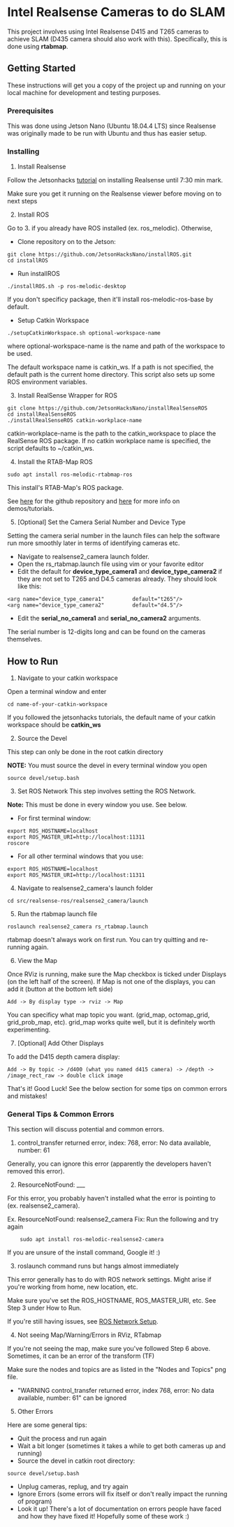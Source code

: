 # Intel Realsense Cameras to do SLAM

This project involves using Intel Realsense D415 and T265 cameras to achieve SLAM (D435 camera should also work with this). Specifically, this is done using **rtabmap**.

## Getting Started

These instructions will get you a copy of the project up and running on your local machine for development and testing purposes. 

### Prerequisites

This was done using Jetson Nano (Ubuntu 18.04.4 LTS) since Realsense was originally made to be run with Ubuntu and thus has easier setup.

### Installing

1. Install Realsense

Follow the Jetsonhacks [tutorial](https://www.youtube.com/watch?v=lL3zxwN5Lnw) on installing Realsense until 7:30 min mark. 

Make sure you get it running on the Realsense viewer before moving on to next steps

2. Install ROS

Go to 3. if you already have ROS installed (ex. ros_melodic).
Otherwise,
- Clone repository on to the Jetson:
```
git clone https://github.com/JetsonHacksNano/installROS.git
cd installROS
```
- Run installROS

```
./installROS.sh -p ros-melodic-desktop
```
If you don't specificy package, then it'll install ros-melodic-ros-base by default.

- Setup Catkin Workspace

```
./setupCatkinWorkspace.sh optional-workspace-name
```
where optional-workspace-name is the name and path of the workspace to be used. 

The default workspace name is catkin_ws. If a path is not specified, the default path is the current home directory. This script also sets up some ROS environment variables.

3. Install RealSense Wrapper for ROS

```
git clone https://github.com/JetsonHacksNano/installRealSenseROS
cd installRealSenseROS
./installRealSenseROS catkin-workplace-name
```
catkin-workplace-name is the path to the catkin_workspace to place the RealSense ROS package. If no catkin workplace name is specified, the script defaults to ~/catkin_ws.

4. Install the RTAB-Map ROS
```
sudo apt install ros-melodic-rtabmap-ros
```
This install's RTAB-Map's ROS package. 

See [here](https://github.com/introlab/rtabmap_ros) for the github repository and [here](http://wiki.ros.org/rtabmap_ros) for more info on demos/tutorials.

5. [Optional] Set the Camera Serial Number and Device Type

Setting the camera serial number in the launch files can help the software run more smoothly later in terms of identifying cameras etc.
- Navigate to realsense2_camera launch folder. 
- Open the rs_rtabmap.launch file using vim or your favorite editor
- Edit the default for **device_type_camera1** and **device_type_camera2** if they are not set to T265 and D4.5 cameras already. 
They should look like this:

```
<arg name="device_type_camera1"    		default="t265"/>
<arg name="device_type_camera2"    		default="d4.5"/>
```

- Edit the **serial_no_camera1** and **serial_no_camera2** arguments. 

The serial number is 12-digits long and can be found on the cameras themselves.

## How to Run

1. Navigate to your catkin workspace

Open a terminal window and enter
```
cd name-of-your-catkin-workspace
```
If you followed the jetsonhacks tutorials, the default name of your catkin workspace should be **catkin_ws**

2. Source the Devel

This step can only be done in the root catkin directory

**NOTE:** You must source the devel in every terminal window you open
```
source devel/setup.bash
```

3. Set ROS Network
This step involves setting the ROS Network. 

**Note:** This must be done in every window you use. See below.

- For first terminal window:
```
export ROS_HOSTNAME=localhost
export ROS_MASTER_URI=http://localhost:11311
roscore
```
- For all other terminal windows that you use:
```
export ROS_HOSTNAME=localhost
export ROS_MASTER_URI=http://localhost:11311
```

4. Navigate to realsense2_camera's launch folder

```
cd src/realsense-ros/realsense2_camera/launch
```

5. Run the rtabmap launch file
```
roslaunch realsense2_camera rs_rtabmap.launch
```

rtabmap doesn't always work on first run. You can try quitting and re-running again. 

6. View the Map

Once RViz is running, make sure the Map checkbox is ticked under Displays (on the left half of the screen). If Map is not one of the displays, you can add it (button at the bottom left side)

```
Add -> By display type -> rviz -> Map
```

You can specificy what map topic you want. (grid_map, octomap_grid, grid_prob_map, etc). grid_map works quite well, but it is definitely worth experimenting.

7. [Optional] Add Other Displays

To add the D415 depth camera display:

```
Add -> By topic -> /d400 (what you named d415 camera) -> /depth -> /image_rect_raw -> double click image
```

That's it! Good Luck! See the below section for some tips on common errors and mistakes!

### General Tips & Common Errors
This section will discuss potential and common errors. 

1. control_transfer returned error, index: 768, error: No data available, number: 61

Generally, you can ignore this error (apparently the developers haven't removed this error). 

2. ResourceNotFound: ___

For this error, you probably haven't installed what the error is pointing to (ex. realsense2_camera).

Ex. ResourceNotFound: realsense2_camera
Fix: Run the following and try again

```
    sudo apt install ros-melodic-realsense2-camera
```
If you are unsure of the install command, Google it! :)

3. roslaunch command runs but hangs almost immediately

This error generally has to do with ROS network settings. Might arise if you're working from home, new location, etc.

Make sure you've set the ROS_HOSTNAME, ROS_MASTER_URI, etc. See Step 3 under How to Run. 

If you're still having issues, see [ROS Network Setup](http://wiki.ros.org/ROS/NetworkSetup).

4. Not seeing Map/Warning/Errors in RViz, RTabmap

If you're not seeing the map, make sure you've followed Step 6 above. Sometimes, it can be an error of the transform (TF) 

Make sure the nodes and topics are as listed in the "Nodes and Topics" png file.

- "WARNING control_transfer returned error, index 768, error: No data available, number: 61" can be ignored

5. Other Errors

Here are some general tips:

- Quit the process and run again
- Wait a bit longer (sometimes it takes a while to get both cameras up and running)
- Source the devel in catkin root directory:
```
source devel/setup.bash
```
- Unplug cameras, replug, and try again
- Ignore Errors (some errors will fix itself or don't really impact the running of program)
- Look it up! There's a lot of documentation on errors people have faced and how they have fixed it! Hopefully some of these work :)